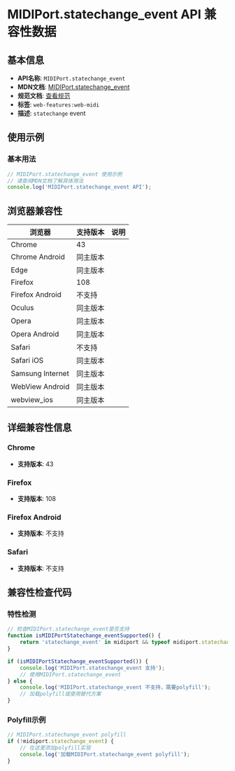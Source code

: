 # MIDIPort.statechange_event API 兼容性数据

## 基本信息

- **API名称**: `MIDIPort.statechange_event`
- **MDN文档**: [MIDIPort.statechange_event](https://developer.mozilla.org/docs/Web/API/MIDIPort/statechange_event)
- **规范文档**: [查看规范](https://webaudio.github.io/web-midi-api/#dom-midiport-onstatechange)
- **标签**: `web-features:web-midi`
- **描述**: `statechange` event

## 使用示例

### 基本用法

```javascript
// MIDIPort.statechange_event 使用示例
// 请查阅MDN文档了解具体用法
console.log('MIDIPort.statechange_event API');
```

## 浏览器兼容性

| 浏览器 | 支持版本 | 说明 |
|--------|----------|------|
| Chrome | 43 |  |
| Chrome Android | 同主版本 |  |
| Edge | 同主版本 |  |
| Firefox | 108 |  |
| Firefox Android | 不支持 |  |
| Oculus | 同主版本 |  |
| Opera | 同主版本 |  |
| Opera Android | 同主版本 |  |
| Safari | 不支持 |  |
| Safari iOS | 同主版本 |  |
| Samsung Internet | 同主版本 |  |
| WebView Android | 同主版本 |  |
| webview_ios | 同主版本 |  |

## 详细兼容性信息

### Chrome

- **支持版本**: 43

### Firefox

- **支持版本**: 108

### Firefox Android

- **支持版本**: 不支持

### Safari

- **支持版本**: 不支持

## 兼容性检查代码

### 特性检测

```javascript
// 检查MIDIPort.statechange_event是否支持
function isMIDIPortStatechange_eventSupported() {
    return 'statechange_event' in midiport && typeof midiport.statechange_event === 'function';
}

if (isMIDIPortStatechange_eventSupported()) {
    console.log('MIDIPort.statechange_event 支持');
    // 使用MIDIPort.statechange_event
} else {
    console.log('MIDIPort.statechange_event 不支持，需要polyfill');
    // 加载polyfill或使用替代方案
}
```

### Polyfill示例

```javascript
// MIDIPort.statechange_event polyfill
if (!midiport.statechange_event) {
    // 在这里添加polyfill实现
    console.log('加载MIDIPort.statechange_event polyfill');
}
```

